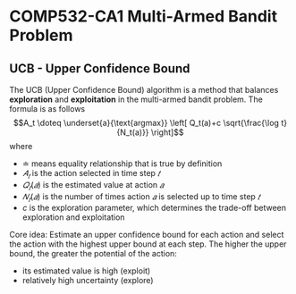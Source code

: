 # COMP532-CA1 Multi-Armed Bandit Problem
## UCB - Upper Confidence Bound
The UCB (Upper Confidence Bound) algorithm is a method that balances **exploration** and **exploitation** in the multi-armed bandit problem. The formula is as follows
$$A_t \doteq \underset{a}{\text{argmax}} \left[ Q_t(a)+c \sqrt{\frac{\log t}{N_t(a)}} \right]$$
where
- $\doteq$ means equality relationship that is true by definition
- $𝐴_𝑡$ is the action selected in time step $𝑡$
- $𝑄_𝑡(𝑎)$ is the estimated value at action $𝑎$
- $𝑁_𝑡(𝑎)$ is the number of times action $𝑎$ is selected up to time step $𝑡$
- $c$ is the exploration parameter, which determines the trade-off between exploration and exploitation

Core idea: Estimate an upper confidence bound for each action and select the action with the highest upper bound at each step. 
The higher the upper bound, the greater the potential of the action:
- its estimated value is high (exploit)
- relatively high uncertainty (explore)
